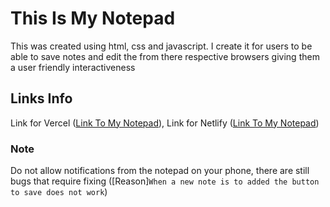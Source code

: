 # This Is My Notepad

This was created using html, css and javascript. I create it for users to be able to save notes and edit the from there respective browsers giving them a user friendly interactiveness

## Links Info

Link for Vercel ([Link To My Notepad](https://note-pad-six-mu.vercel.app/)), Link for Netlify ([Link To My Notepad](https://notepadf.netlify.app/))

### Note

Do not allow notifications from the notepad on your phone, there are still bugs that require fixing ([Reason]`When a new note is to added the button to save does not work`)
